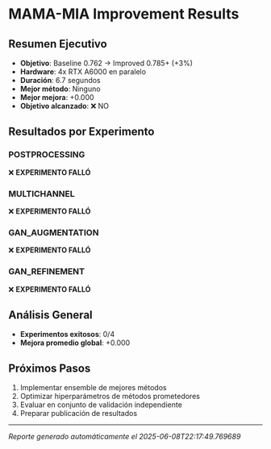 # MAMA-MIA Improvement Results

## Resumen Ejecutivo
- **Objetivo**: Baseline 0.762 → Improved 0.785+ (+3%)
- **Hardware**: 4x RTX A6000 en paralelo  
- **Duración**: 6.7 segundos
- **Mejor método**: Ninguno
- **Mejor mejora**: +0.000
- **Objetivo alcanzado**: ❌ NO

## Resultados por Experimento

### POSTPROCESSING
❌ **EXPERIMENTO FALLÓ**

### MULTICHANNEL
❌ **EXPERIMENTO FALLÓ**

### GAN_AUGMENTATION
❌ **EXPERIMENTO FALLÓ**

### GAN_REFINEMENT
❌ **EXPERIMENTO FALLÓ**

## Análisis General
- **Experimentos exitosos**: 0/4
- **Mejora promedio global**: +0.000

## Próximos Pasos
1. Implementar ensemble de mejores métodos
2. Optimizar hiperparámetros de métodos prometedores  
3. Evaluar en conjunto de validación independiente
4. Preparar publicación de resultados

---
*Reporte generado automáticamente el 2025-06-08T22:17:49.769689*

